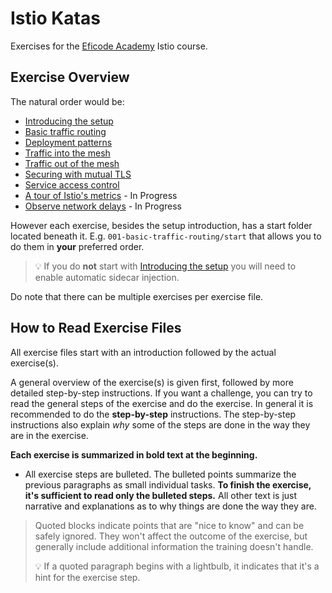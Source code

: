 # Istio Katas

Exercises for the [Eficode Academy](https://www.eficode.com/academy) Istio course.

## Exercise Overview

The natural order would be:

- [Introducing the setup](000-setup-introduction.md)
- [Basic traffic routing](001-basic-traffic-routing.md)
- [Deployment patterns](002-deployment-patterns.md)
- [Traffic into the mesh](003-ingress-traffic.md)
- [Traffic out of the mesh](004-egress-traffic.md)
- [Securing with mutual TLS](005-securing-with-mtls.md)
- [Service access control](006-service-access-control.md)
- [A tour of Istio's metrics](007-istio-metrics-tour.md) - In Progress
- [Observe network delays](008-observe-network-delays) - In Progress

However each exercise, besides the setup introduction, has a 
start folder located beneath it. E.g. `001-basic-traffic-routing/start` that 
allows you to do them in **your** preferred order. 

> :bulb: If you do **not** start with [Introducing the setup](000-setup-introduction.md) 
> you will need to enable automatic sidecar injection.

Do note that there can be multiple exercises per exercise file. 

## How to Read Exercise Files

All exercise files start with an introduction
followed by the actual exercise(s).

A general overview of the exercise(s) is given first, followed by more 
detailed step-by-step instructions. If you want a challenge, you can try 
to read the general steps of the exercise and do the exercise. In general 
it is recommended to do the **step-by-step** instructions. The step-by-step 
instructions also explain _why_ some of the steps are done in the way they 
are in the exercise.

**Each exercise is summarized in bold text at the
beginning.**

- All exercise steps are bulleted. The bulleted points summarize the previous 
paragraphs as small individual tasks. **To finish the exercise, it's 
sufficient to read only the bulleted steps.** All other text is just narrative 
and explanations as to why things are done the way they are.

> Quoted blocks indicate points that are "nice to know" and can be safely 
> ignored. They won't affect the outcome of the exercise, but generally 
> include additional information the training doesn't handle.
>
> :bulb: If a quoted paragraph begins with a lightbulb, it indicates that 
> it's a hint for the exercise step.

